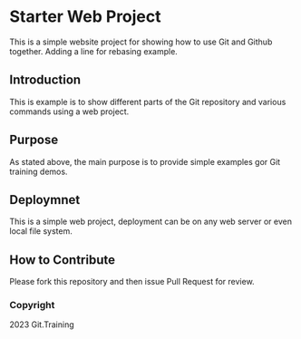 # Starter Web Project

This is a simple website project for showing how to use Git and Github together. Adding a line for rebasing example.

## Introduction

This is example is to show different parts of the Git repository and various commands  using a web project.

## Purpose

As stated above, the main purpose  is to provide simple examples gor Git training demos.

## Deploymnet

This is a simple web project, deployment can be on any web server or even local file system.

## How to Contribute

Please fork this repository and then issue Pull Request for  review.

### Copyright

2023 Git.Training
